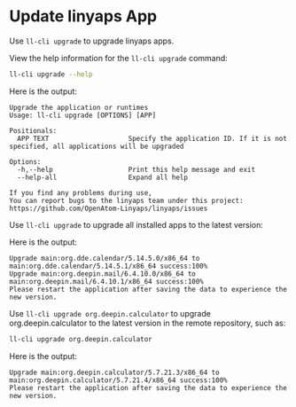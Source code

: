 <!--
SPDX-FileCopyrightText: 2023 UnionTech Software Technology Co., Ltd.

SPDX-License-Identifier: LGPL-3.0-or-later
-->

# Update linyaps App

Use `ll-cli upgrade` to upgrade linyaps apps.

View the help information for the `ll-cli upgrade` command:

```bash
ll-cli upgrade --help
```

Here is the output:

```text
Upgrade the application or runtimes
Usage: ll-cli upgrade [OPTIONS] [APP]

Positionals:
  APP TEXT                    Specify the application ID. If it is not specified, all applications will be upgraded

Options:
  -h,--help                   Print this help message and exit
  --help-all                  Expand all help

If you find any problems during use,                                                                                                                                                           You can report bugs to the linyaps team under this project: https://github.com/OpenAtom-Linyaps/linyaps/issues
```

Use `ll-cli upgrade` to upgrade all installed apps to the latest version:

Here is the output:

```text
Upgrade main:org.dde.calendar/5.14.5.0/x86_64 to main:org.dde.calendar/5.14.5.1/x86_64 success:100%
Upgrade main:org.deepin.mail/6.4.10.0/x86_64 to main:org.deepin.mail/6.4.10.1/x86_64 success:100%
Please restart the application after saving the data to experience the new version.
```

Use `ll-cli upgrade org.deepin.calculator` to upgrade org.deepin.calculator to the latest version in the remote repository, such as:

```bash
ll-cli upgrade org.deepin.calculator
```

Here is the output:

```text
Upgrade main:org.deepin.calculator/5.7.21.3/x86_64 to main:org.deepin.calculator/5.7.21.4/x86_64 success:100%
Please restart the application after saving the data to experience the new version.
```
